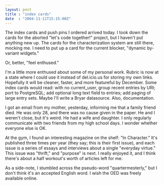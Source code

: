 ```yaml
---
layout: post
title : "index cards"
date  : "2004-11-11T15:15:00Z"
---
```

The index cards and push pins I ordered arrived today.  I took down the cards for the aborted "let's code together!" project, but I haven't put anything new up.  The cards for the characterization system are still there, mocking me.  I need to put up a card for the current blocker, "dynamic by-variant widgets."

Or, better, "feel enthused."

I'm a little more enthused about some of my personal work.  Rubric is now at a state where I could use it instead of del.icio.us for storing my own links. Hopefully it will be cleaner, faster, and more featureful by December.  Some index cards would read: with no current_user, group recent entries by URI; port to PostgreSQL; add optional long text field to entries; add paging of large entry sets.  Maybe I'll write a Bryar datasource.  Also, documentation.

I got an email from my mother, yesterday, informing me that a family friend died.  He was only 28, and there was no cause given in the paper.  He and I weren't close, but it's weird.  He had a wife and daughter.  I only regularly communicate with two friends from my high school days.  I wonder whether everyone else is OK.

At the gym, I found an interesting magazine on the shelf: "In Character."  It's published three times per year (they say; this is their first issue), and each issue is a series of essays and interviews about a single "everyday virtue." This issue was "thrift," and "purpose" is next.  I really enjoyed it, and I think there's about a half workout's worth of articles left for me.

As a side-note, I stumbled across the pseudo-word "quartermesterly," but I don't think it's an accepted English word.  I wish the OED was freely available online.

